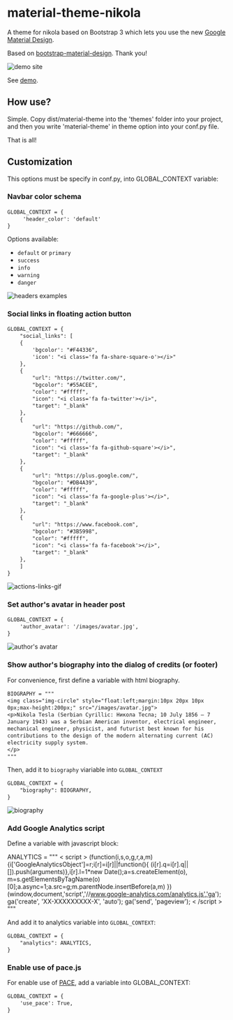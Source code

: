 # material-theme-nikola
A theme for nikola based on Bootstrap 3 which lets you use the new [Google Material Design](http://www.google.com/design/spec/material-design/).

Based on [bootstrap-material-design](https://github.com/FezVrasta/bootstrap-material-design). Thank you!

![demo site](https://github.com/matuu/material-theme-nikola/blob/master/screenshots/screenshot-default.png)

See [demo](http://matuu.github.io/material-theme-nikola/).

## How use?

Simple. Copy dist/material-theme into the 'themes' folder into your project, and then you write 'material-theme' in theme option into your conf.py file.

That is all!

## Customization

This options must be specify in conf.py, into GLOBAL_CONTEXT variable:

### Navbar color schema 

    GLOBAL_CONTEXT = {                                                               
         'header_color': 'default'                                                    
    }

Options available:

* `default` or `primary`
* `success`
* `info`
* `warning`
* `danger`

![headers examples](https://github.com/matuu/material-theme-nikola/blob/master/screenshots/navbars.png)


### Social links in floating action button

    GLOBAL_CONTEXT = {
        "social_links": [
        {
            'bgcolor': "#F44336",
            'icon': "<i class='fa fa-share-square-o'></i>"
        },
        {
            "url": "https://twitter.com/",
            "bgcolor": "#55ACEE",
            "color": "#fffff",
            "icon": "<i class='fa fa-twitter'></i>",
            "target": "_blank"
        },
        {
            "url": "https://github.com/",
            "bgcolor": "#666666",
            "color": "#fffff",
            "icon": "<i class='fa fa-github-square'></i>",
            "target": "_blank"
        },
        {
            "url": "https://plus.google.com/",
            "bgcolor": "#DB4A39",
            "color": "#fffff",
            "icon": "<i class='fa fa-google-plus'></i>",
            "target": "_blank"
        },
        {
            "url": "https://www.facebook.com",
            "bgcolor": "#3B5998",
            "color": "#fffff",
            "icon": "<i class='fa fa-facebook'></i>",
            "target": "_blank"
        },
        ]
    }
    
![actions-links-gif](https://github.com/matuu/material-theme-nikola/blob/master/screenshots/actions-links.gif)


### Set author's avatar in header post

    GLOBAL_CONTEXT = {
        'author_avatar': '/images/avatar.jpg',
    }
    
![author's avatar](https://github.com/matuu/material-theme-nikola/blob/master/screenshots/avatar_author.png)


### Show author's biography into the dialog of credits (or footer)

For convenience, first define a variable with html biography.

    BIOGRAPHY = """
    <img class="img-circle" style="float:left;margin:10px 20px 10px 0px;max-height:200px;" src="/images/avatar.jpg">
    <p>Nikola Tesla (Serbian Cyrillic: Никола Тесла; 10 July 1856 – 7 January 1943) was a Serbian American inventor, electrical engineer, mechanical engineer, physicist, and futurist best known for his contributions to the design of the modern alternating current (AC) electricity supply system.
    </p>
    """
    
Then, add it to `biography` viariable into `GLOBAL_CONTEXT`

    GLOBAL_CONTEXT = {
        "biography": BIOGRAPHY,
    }

![biography](https://github.com/matuu/material-theme-nikola/blob/master/screenshots/biography-demo.png)

### Add Google Analytics script

Define a variable with javascript block:
 
ANALYTICS = """
< script >
  (function(i,s,o,g,r,a,m){i['GoogleAnalyticsObject']=r;i[r]=i[r]||function(){
  (i[r].q=i[r].q||[]).push(arguments)},i[r].l=1*new Date();a=s.createElement(o),
  m=s.getElementsByTagName(o)[0];a.async=1;a.src=g;m.parentNode.insertBefore(a,m)
  })(window,document,'script','//www.google-analytics.com/analytics.js','ga');
  ga('create', 'XX-XXXXXXXXX-X', 'auto');
  ga('send', 'pageview');
< /script >
"""

And add it to analytics variable into `GLOBAL_CONTEXT`:

    GLOBAL_CONTEXT = {
        "analytics": ANALYTICS,
    }


### Enable use of pace.js

For enable use of [PACE](http://github.hubspot.com/pace/docs/welcome/), add a variable into GLOBAL_CONTEXT:

    GLOBAL_CONTEXT = {
        'use_pace': True,
    }

